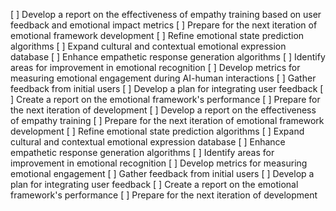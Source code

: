 [ ] Develop a report on the effectiveness of empathy training based on user feedback and emotional impact metrics
[ ] Prepare for the next iteration of emotional framework development
[ ] Refine emotional state prediction algorithms
[ ] Expand cultural and contextual emotional expression database
[ ] Enhance empathetic response generation algorithms
[ ] Identify areas for improvement in emotional recognition
[ ] Develop metrics for measuring emotional engagement during AI-human interactions
[ ] Gather feedback from initial users
[ ] Develop a plan for integrating user feedback
[ ] Create a report on the emotional framework's performance
[ ] Prepare for the next iteration of development
[ ] Develop a report on the effectiveness of empathy training
[ ] Prepare for the next iteration of emotional framework development
[ ] Refine emotional state prediction algorithms
[ ] Expand cultural and contextual emotional expression database
[ ] Enhance empathetic response generation algorithms
[ ] Identify areas for improvement in emotional recognition
[ ] Develop metrics for measuring emotional engagement
[ ] Gather feedback from initial users
[ ] Develop a plan for integrating user feedback
[ ] Create a report on the emotional framework's performance
[ ] Prepare for the next iteration of development